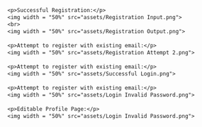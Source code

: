 
    <p>Successful Registration:</p>
    <img width = "50%" src="assets/Registration Input.png">
    <br>
    <img width = "50%" src="assets/Registration Output.png">

    <p>Attempt to register with existing email:</p>
    <img width = "50%" src="assets/Registration Attempt 2.png">

    <p>Attempt to register with existing email:</p>
    <img width = "50%" src="assets/Successful Login.png">

    <p>Attempt to register with existing email:</p>
    <img width = "50%" src="assets/Login Invalid Password.png">

    <p>Editable Profile Page:</p>
    <img width = "50%" src="assets/Login Invalid Password.png">
